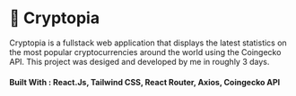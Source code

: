 # 💸 Cryptopia

Cryptopia is a fullstack web application that displays the latest statistics on the most popular cryptocurrencies around the world using the Coingecko API. This project was desiged and developed by me in roughly 3 days.

#### Built With : React.Js, Tailwind CSS, React Router, Axios, Coingecko API

